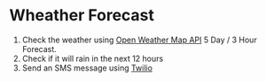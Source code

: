# Wheather Forecast

1. Check the weather using [Open Weather Map API](https://openweathermap.org/api) 5 Day / 3 Hour Forecast.
2. Check if it will rain in the next 12 hours
3. Send an SMS message using [Twilio](https://www.twilio.com/docs/messaging/tutorials/how-to-send-sms-messages/python)
